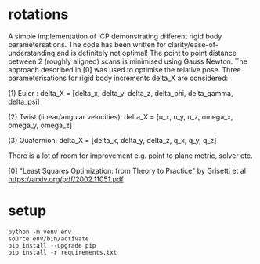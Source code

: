 # rotations

A simple implementation of ICP demonstrating different rigid body parametersations. The code has been written 
for clarity/ease-of-understanding and is definitely not optimal! The point to point distance between 2 (roughly 
aligned) scans is minimised using Gauss Newton. The approach described in [0] was used to optimise the relative 
pose. Three parameterisations for rigid body increments delta_X are considered:

(1) Euler :
        delta_X = [delta_x, delta_y, delta_z, delta_phi, delta_gamma, delta_psi]

(2) Twist (linear/angular velocities):
        delta_X = [u_x, u_y, u_z, omega_x, omega_y, omega_z]

(3) Quaternion:
        delta_X = [delta_x, delta_y, delta_z, q_x, q_y, q_z]

There is a lot of room for improvement e.g. point to plane metric, solver etc.

[0] "Least Squares Optimization: from Theory to Practice" by Grisetti et al https://arxiv.org/pdf/2002.11051.pdf


# setup
```
python -m venv env
source env/bin/activate
pip install --upgrade pip 
pip install -r requirements.txt
```